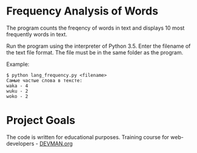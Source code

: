 # Frequency Analysis of Words

The program counts the freqency of words in text and displays 10 most frequently words in text.

Run the program using the interpreter of Python 3.5. Enter the filename of the text file format. 
The file must be in the same folder as the program.


Example:
```#!bash
$ python lang_frequency.py <filename>
Самые частые слова в тексте:
waka - 4
wuku - 2
woko - 2
```


# Project Goals

The code is written for educational purposes. Training course for web-developers - [DEVMAN.org](https://devman.org)

